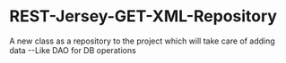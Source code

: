 # REST-Jersey-GET-XML-Repository

A new class as a repository to the project which will take care of adding data --Like DAO for DB operations

